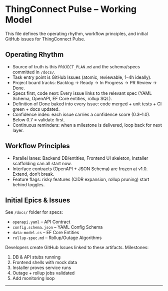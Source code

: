 # ThingConnect Pulse – Working Model

This file defines the operating rhythm, workflow principles, and initial GitHub issues for ThingConnect Pulse.

## Operating Rhythm
- Source of truth is this `PROJECT_PLAN.md` and the schema/specs committed in `/docs/`.
- Task entry point is GitHub Issues (atomic, reviewable, 1–4h ideally).
- Project board tracks: Backlog → Ready → In Progress → PR Review → Done.
- Specs first, code next: Every issue links to the relevant spec (YAML Schema, OpenAPI, EF Core entities, rollup SQL).
- Definition of Done baked into every issue: code merged + unit tests + CI green + docs updated.
- Confidence index: each issue carries a confidence score (0.3–1.0). Below 0.7 = validate first.
- Continuous reminders: when a milestone is delivered, loop back for next layer.

## Workflow Principles
- Parallel lanes: Backend DB/entities, Frontend UI skeleton, Installer scaffolding can all start now.
- Interface contracts (OpenAPI + JSON Schema) are frozen at v1.0. Extend, don’t break.
- Feature flags: risky features (CIDR expansion, rollup pruning) start behind toggles.

## Initial Epics & Issues
See `/docs/` folder for specs:
- `openapi.yaml` – API Contract
- `config.schema.json` – YAML Config Schema
- `data-model.cs` – EF Core Entities
- `rollup-spec.md` – Rollup/Outage Algorithms

Developers create GitHub Issues linked to these artifacts. Milestones: 
1. DB & API stubs running
2. Frontend shells with mock data
3. Installer proves service runs
4. Outage + rollup jobs validated
5. Add monitoring loop

---
